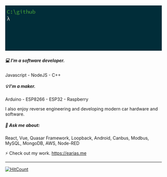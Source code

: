 ![hello](https://github.com/evert-arias/evert-arias/blob/master/hello.gif)

##### :computer: I'm a software developer.

Javascript - NodeJS - C++

##### 💡 I'm a maker.

Arduino - ESP8266 - ESP32 - Raspberry 

I also enjoy reverse engineering and developing modern car hardware and software.

##### 💬 Ask me about:

React, Vue, Quasar Framework, Loopback, Android, Canbus, Modbus, MySQL, MongoDB, AWS, Node-RED

⚡ Check out my work. https://earias.me

----------------------------------------------------------------------------------

[![HitCount](http://hits.dwyl.com/evert-arias/evert-arias.svg)](http://hits.dwyl.com/evert-arias/evert-arias)